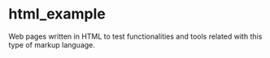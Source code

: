 # html_example
Web pages written in HTML to test functionalities and tools related with this type of markup language.
